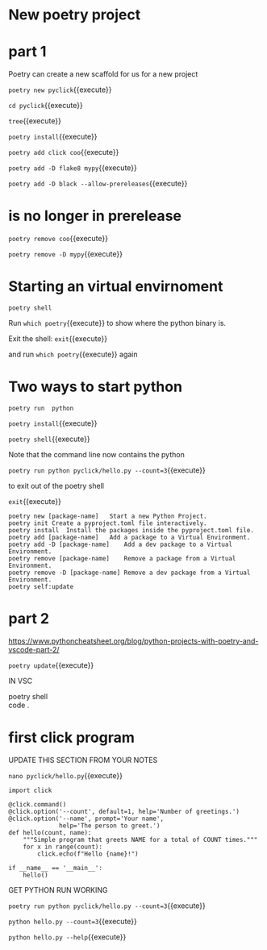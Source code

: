 # New poetry project

# part 1

Poetry can create a new scaffold for us for a new project

`poetry new pyclick`{{execute}}

`cd pyclick`{{execute}}

`tree`{{execute}}

`poetry install`{{execute}}

`poetry add click coo`{{execute}}

`poetry add -D flake8 mypy`{{execute}}

`poetry add -D black --allow-prereleases`{{execute}}

# is no longer in prerelease

`poetry remove coo`{{execute}}

`poetry remove -D mypy`{{execute}}

# Starting an virtual envirnoment

`poetry shell`

Run `which poetry`{{execute}} to show where the python binary is.

Exit the shell:  `exit`{{execute}}

and run  `which poetry`{{execute}} again



# Two ways to start python

`poetry run  python`

`poetry install`{{execute}}

`poetry shell`{{execute}}

Note that the command line now contains the python 

`poetry run python pyclick/hello.py --count=3`{{execute}}


to exit out of the poetry shell

`exit`{{execute}}

```
poetry new [package-name]	Start a new Python Project.
poetry init	Create a pyproject.toml file interactively.
poetry install	Install the packages inside the pyproject.toml file.
poetry add [package-name]	Add a package to a Virtual Environment.
poetry add -D [package-name]	Add a dev package to a Virtual Environment.
poetry remove [package-name]	Remove a package from a Virtual Environment.
poetry remove -D [package-name]	Remove a dev package from a Virtual Environment.
poetry self:update
```

# part 2

https://www.pythoncheatsheet.org/blog/python-projects-with-poetry-and-vscode-part-2/

`poetry update`{{execute}}

IN VSC

poetry shell   
code .

# first click program

UPDATE THIS SECTION FROM YOUR NOTES 

`nano pyclick/hello.py`{{execute}}


```
import click

@click.command()
@click.option('--count', default=1, help='Number of greetings.')
@click.option('--name', prompt='Your name',
              help='The person to greet.')
def hello(count, name):
    """Simple program that greets NAME for a total of COUNT times."""
    for x in range(count):
        click.echo(f"Hello {name}!")

if __name__ == '__main__':
    hello()

```
GET PYTHON RUN WORKING

`poetry run python pyclick/hello.py --count=3`{{execute}}

`python hello.py --count=3`{{execute}}

`python hello.py --help`{{execute}}